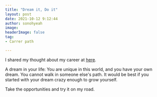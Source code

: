 ```yaml
---
title: "Dream it, Do it"
layout: post
date: 2021-10-12 9:12:44
author: sonohyeah
image: 
headerImage: false
tag:
- Carrer path

---
```

I shared my thought about my career at [here](https://www.linkedin.com/pulse/three-key-factors-help-sustain-journey-towards-your-dream-son/?trackingId=3lvB4RbW0cA3kgzo9KxD0Q%3D%3D).

A dream in your life: You are unique in this world, and you have your own dream. You cannot walk in someone else's path. It would be best if you started with your dream crazy enough to grow yourself.

Take the opportunities and try it on my road.